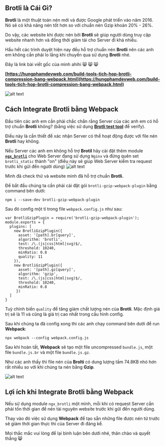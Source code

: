 <h2>Brotli là Cái Gì?</h2>
<strong>Brotli</strong> là một thuật toán nén mới và được Google phát triển vào năm 2016. Nó sẽ có khả năng nén tốt hơn so với chuẩn nén Gzip khoản 20% - 26%.

Do vậy, các website khi được nén bởi <strong>Brotli</strong> sẽ giúp người dùng truy cập website nhanh hơn và đồng thời giảm tải cho Server đi khá nhiều.

Hầu hết các trình duyệt hiện nay đều hỗ trợ chuẩn nén <strong>Brotli</strong> nên các anh em không cần phải lo lắng khi chuyển qua sử dụng <strong>Brotli</strong> nhé.

Đây là link bài viết gốc của mình ahihi :smile_cat: :smile_cat: :smile_cat:

**[https://hungphamdevweb.com/build-tools-tich-hop-brotli-compression-bang-webpack.html](https://hungphamdevweb.com/build-tools-tich-hop-brotli-compression-bang-webpack.html)**

![alt text](https://s3-ap-southeast-1.amazonaws.com/kipalog.com/khtdpqd28u_brotli.png)
<h2>Cách Integrate Brotli bằng Webpack</h2>
Đầu tiên các anh em cần phải chắc chắn rằng Server của các anh em có hỗ trợ chuẩn <strong>Brotli</strong> không? (bằng việc sử dụng <strong><a href="https://tools.keycdn.com/brotli-test">Brotli test tool</a></strong> để verify).

Điều này là cần thiết để xác nhận Server có thể hoạt động được với file nén <strong>Brotli</strong> hay không.

Nếu Server các anh em không hỗ trợ <strong>Brotil</strong> hãy cài đặt thêm module <code><strong><a href="https://github.com/google/ngx_brotli">ngx_brotli</a></strong></code> cho Web Server đang sử dụng <code>Nginx</code> và đừng quên set <code>brotli_static</code> thành "on" (điều này sẽ giúp Web Server kiểm tra request trước khi gửi đến người dùng)
![alt text](https://s3-ap-southeast-1.amazonaws.com/kipalog.com/nqwk8v8vb8_brotli%20test.png)

Mình đã check thử và website mình đã hỗ trợ chuẩn <strong>Brotli.</strong>

Để bắt đầu chúng ta cần phải cài đặt gói <code>brotli-gzip-webpack-plugin</code> bằng command bên dưới:
```
npm i --save-dev brotli-gzip-webpack-plugin
```

Sau đó config một tí trong file <code>webpack.config.js</code> như sau:
```
var BrotliGzipPlugin = require('brotli-gzip-webpack-plugin');
module.exports = {
  plugins: [
    new BrotliGzipPlugin({
      asset: '[path].br[query]',
      algorithm: 'brotli',
      test: /\.(js|css|html|svg)$/,
      threshold: 10240,
      minRatio: 0.8
      quality: 11
    }),
    new BrotliGzipPlugin({
      asset: '[path].gz[query]',
      algorithm: 'gzip',
      test: /\.(js|css|html|svg)$/,
      threshold: 10240,
      minRatio: 0.8
     })
  ]
}
```
Tuỳ chỉnh biến <code>quality</code> để tăng giảm chất lượng nén của <strong>Brotli</strong>. Mặc định giá trị sẽ là 11 và cũng là giá trị cao nhất trong cấu hình config.

Sau khi chúng ta đã config xong thì các anh chạy command bên dưới để run <strong>Webpack</strong>:
```
npx webpack --config webpack.config.js
```

Sau khi hoàn tất, <strong>Webpack</strong> sẽ tạo một file uncompressed <code>bundle.js</code>, một file <code>bundle.js.br</code> và một file <code>bundle.js.gz</code>.

Như các anh thấy thì file nén của <strong>Brolti</strong> có dung lượng tầm 74.8KB nhỏ hơn rất nhiều so với khi chúng ta nén bằng <strong>Gzip</strong>.

![alt text](https://s3-ap-southeast-1.amazonaws.com/kipalog.com/doeu540sl3_brotli%20result.jpg)
<h2>Lợi ích khi Integrate Brotli bằng Webpack</h2>
Nếu sử dụng module <code>ngx_brotli</code> một mình, mỗi khi có request Server cần phải tốn thời gian để nén tài nguyên website trước khi gửi đến người dùng.

Thay vào đó việc sử dụng <strong>Webpack</strong> để tạo sẵn những file được nén từ trước sẽ giảm thời gian thực thi của Server đi đáng kể.

Mọi thắc mắc vui lòng để lại bình luận bên dưới nhé, thân chào và quyết thắng :smile_cat: